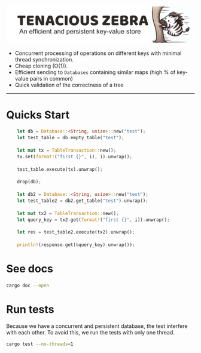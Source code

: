 <img src="doc/tenacious_zebra.png">

- Concurrent processing of operations on different keys with minimal thread synchronization.
- Cheap cloning (O(1)).
- Efficient sending to `Databases` containing similar maps (high % of key-value pairs in common)
- Quick validation of the correctness of a tree 

---

# Quicks Start

```rust
    let db = Database::<String, usize>::new("test");
    let test_table = db.empty_table("test");

    let mut tx = TableTransaction::new();
    tx.set(format!("first {}", i), i).unwrap();

    test_table.execute(tx).unwrap();

    drop(db);

    let db2 = Database::<String, usize>::new("test");
    let test_table2 = db2.get_table("test").unwrap();

    let mut tx2 = TableTransaction::new();
    let query_key = tx2.get(format!("first {}", i)).unwrap();

    let res = test_table2.execute(tx2).unwrap();

    println!(response.get(&query_key).unwrap());
```

# See docs
```bash
cargo doc --open
```

# Run tests
Because we have a concurrent and persistent database, the test interfere with each other. To avoid this, we run the tests with only one thread.
```bash
cargo test --no-threads=1
```